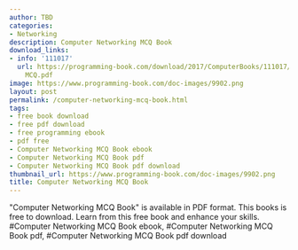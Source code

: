 ```yaml
---
author: TBD
categories:
- Networking
description: Computer Networking MCQ Book
download_links:
- info: '111017'
  url: https://programming-book.com/download/2017/ComputerBooks/111017/Computer Networking
    MCQ.pdf
image: https://www.programming-book.com/doc-images/9902.png
layout: post
permalink: /computer-networking-mcq-book.html
tags:
- free book download
- free pdf download
- free programming ebook
- pdf free
- Computer Networking MCQ Book ebook
- Computer Networking MCQ Book pdf
- Computer Networking MCQ Book pdf download
thumbnail_url: https://www.programming-book.com/doc-images/9902.png
title: Computer Networking MCQ Book
---
```


 
<div class="item-desc text-justify">
  "Computer Networking MCQ Book" is available in PDF format. This books is free to download. Learn from this free book and enhance your skills.
  <br>
  #Computer Networking MCQ Book ebook, #Computer Networking MCQ Book pdf, #Computer Networking MCQ Book pdf download
</div>